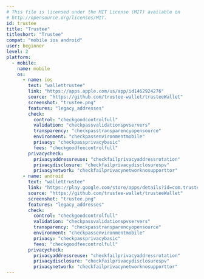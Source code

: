 ```yaml
---
# This file is licensed under the MIT License (MIT) available on
# http://opensource.org/licenses/MIT.
id: trustee
title: "Trustee"
titleshort: "Trustee"
compat: "mobile ios android"
user: beginner
level: 2
platform:
  - mobile:
    name: mobile
    os:
      - name: ios
        text: "wallettrustee"
        link: "https://apps.apple.com/us/app/id1462924276"
        source: "https://github.com/trustee-wallet/trusteeWallet"
        screenshot: "trustee.png"
        features: "legacy_addresses"
        check:
          control: "checkgoodcontrolfull"
          validation: "checkpassvalidationspvservers"
          transparency: "checkpasstransparencyopensource"
          environment: "checkpassenvironmentmobile"
          privacy: "checkpassprivacybasic"
          fees: "checkgoodfeecontrolfull"
        privacycheck:
          privacyaddressreuse: "checkfailprivacyaddressrotation"
          privacydisclosure: "checkfailprivacydisclosurespv"
          privacynetwork: "checkfailprivacynetworknosupporttor"
      - name: android
        text: "wallettrustee"
        link: "https://play.google.com/store/apps/details?id=com.trusteewallet"
        source: "https://github.com/trustee-wallet/trusteeWallet"
        screenshot: "trustee.png"
        features: "legacy_addresses"
        check:
          control: "checkgoodcontrolfull"
          validation: "checkpassvalidationspvservers"
          transparency: "checkpasstransparencyopensource"
          environment: "checkpassenvironmentmobile"
          privacy: "checkpassprivacybasic"
          fees: "checkgoodfeecontrolfull"
        privacycheck:
          privacyaddressreuse: "checkfailprivacyaddressrotation"
          privacydisclosure: "checkfailprivacydisclosurespv"
          privacynetwork: "checkfailprivacynetworknosupporttor"
---
```

